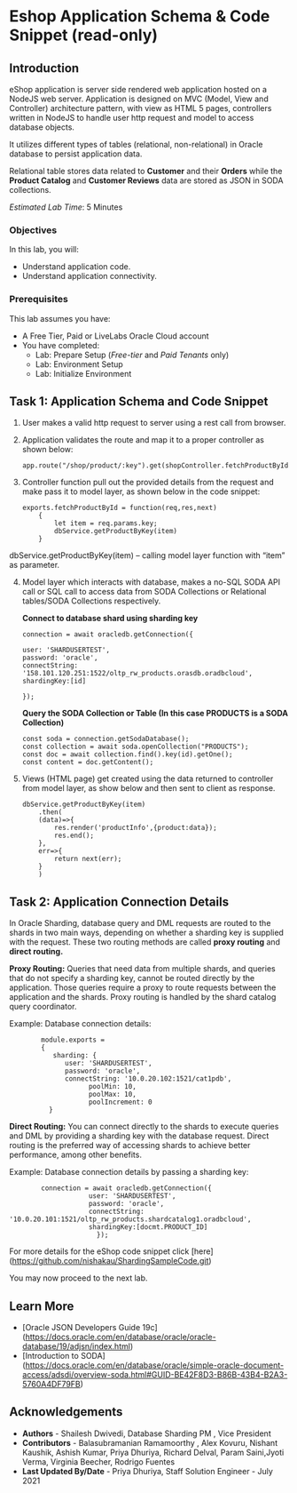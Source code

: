 # Eshop Application Schema & Code Snippet (read-only)

## Introduction   
eShop application is server side rendered web application hosted on a NodeJS web server. Application is designed on MVC (Model, View and Controller) architecture pattern, with view as HTML 5 pages, controllers written in NodeJS to handle user http request and model to access database objects.

It utilizes different types of tables (relational, non-relational) in Oracle database to persist application data.

Relational table stores data related to **Customer** and their **Orders** while the **Product Catalog** and **Customer Reviews** data are stored as JSON in SODA collections.


*Estimated Lab Time*: 5 Minutes

### Objectives
In this lab, you will:
* Understand application code.
* Understand application connectivity.

### Prerequisites
This lab assumes you have:
- A Free Tier, Paid or LiveLabs Oracle Cloud account
- You have completed:
    - Lab: Prepare Setup (*Free-tier* and *Paid Tenants* only)
    - Lab: Environment Setup
    - Lab: Initialize Environment

## Task 1: Application Schema and Code Snippet

1. User makes a valid http request to server using a rest call from browser.

2. Application validates the route and map it to a proper controller as shown below:

    ```
    app.route("/shop/product/:key").get(shopController.fetchProductById);
    ```

3. Controller function pull out the provided details from the request and make pass it to model layer, as shown below in the code snippet:

    ```
    exports.fetchProductById = function(req,res,next)
        {
            let item = req.params.key;
            dbService.getProductByKey(item)
        }
    ```
dbService.getProductByKey(item) – calling model layer function with “item” as parameter.

4. Model layer which interacts with database, makes a no-SQL SODA API call or SQL call to access data from SODA Collections or Relational tables/SODA Collections respectively.

   **Connect to database shard using sharding key**

    ```
    connection = await oracledb.getConnection({

    user: 'SHARDUSERTEST',
    password: 'oracle',
    connectString: '158.101.120.251:1522/oltp_rw_products.orasdb.oradbcloud',
    shardingKey:[id]

    });
    ```

	**Query the SODA Collection or Table (In this case PRODUCTS is a SODA Collection)**

	```
    const soda = connection.getSodaDatabase();
    const collection = await soda.openCollection("PRODUCTS");
    const doc = await collection.find().key(id).getOne();
    const content = doc.getContent();

    ```

5. Views (HTML page) get created using the data returned to controller from model layer, as show below and then sent to client as response.

    ```
   dbService.getProductByKey(item)
    	.then(
        (data)=>{
            res.render('productInfo',{product:data});
            res.end();
        },
        err=>{
            return next(err);
        }
    	)
    ```
## Task 2: Application Connection Details

In Oracle Sharding, database query and DML requests are routed to the shards in two main ways, depending on whether a sharding key is supplied with the request. These two routing methods are called **proxy routing** and **direct routing.**

**Proxy Routing:** Queries that need data from multiple shards, and queries that do not specify a sharding key, cannot be routed directly by the application. Those queries require a proxy to route requests between the application and the shards. Proxy routing is handled by the shard catalog query coordinator.

Example: Database connection details:

			module.exports =
			{
               sharding: {
      			  user: 'SHARDUSERTEST',
       			  password: 'oracle',
      			  connectString: '10.0.20.102:1521/cat1pdb',
        				poolMin: 10,
        				poolMax: 10,
        				poolIncrement: 0
  			  }

**Direct Routing:** You can connect directly to the shards to execute queries and DML by providing a sharding key with the database request. Direct routing is the preferred way of accessing shards to achieve better performance, among other benefits.

Example: Database connection details by passing a sharding key:

			connection = await oracledb.getConnection({
            			user: 'SHARDUSERTEST',
             			password: 'oracle',
             			connectString: '10.0.20.101:1521/oltp_rw_products.shardcatalog1.oradbcloud',
              			shardingKey:[docmt.PRODUCT_ID]
            			  });

For more details for the eShop code snippet click [here] (https://github.com/nishakau/ShardingSampleCode.git)

You may now proceed to the next lab.

## Learn More

- [Oracle JSON Developers Guide 19c] (https://docs.oracle.com/en/database/oracle/oracle-database/19/adjsn/index.html)
- [Introduction to SODA] (https://docs.oracle.com/en/database/oracle/simple-oracle-document-access/adsdi/overview-soda.html#GUID-BE42F8D3-B86B-43B4-B2A3-5760A4DF79FB)

## Acknowledgements
* **Authors** - Shailesh Dwivedi, Database Sharding PM , Vice President
* **Contributors** - Balasubramanian Ramamoorthy , Alex Kovuru, Nishant Kaushik, Ashish Kumar, Priya Dhuriya, Richard Delval, Param Saini,Jyoti Verma, Virginia Beecher, Rodrigo Fuentes
* **Last Updated By/Date** - Priya Dhuriya, Staff Solution Engineer - July 2021
